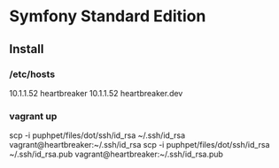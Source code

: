 Symfony Standard Edition
========================

Install
-------

### /etc/hosts
10.1.1.52 heartbreaker
10.1.1.52 heartbreaker.dev

### vagrant up ###

scp -i puphpet/files/dot/ssh/id_rsa ~/.ssh/id_rsa vagrant@heartbreaker:~/.ssh/id_rsa
scp -i puphpet/files/dot/ssh/id_rsa ~/.ssh/id_rsa.pub vagrant@heartbreaker:~/.ssh/id_rsa.pub
